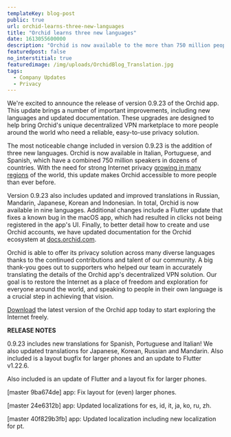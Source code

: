 ```yaml
---
templateKey: blog-post
public: true
url: orchid-learns-three-new-languages
title: "Orchid learns three new languages"
date: 1613055600000
description: "Orchid is now available to the more than 750 million people around the world who speak Italian, Portuguese, and Spanish."
featuredpost: false
no_interstitial: true
featuredimage: /img/uploads/OrchidBlog_Translation.jpg
tags:
  - Company Updates
  - Privacy
---
```

We're excited to announce the release of version 0.9.23 of the Orchid app. This update brings a number of important improvements, including new languages and updated documentation. These upgrades are designed to help bring Orchid's unique decentralized VPN marketplace to more people around the world who need a reliable, easy-to-use privacy solution.

The most noticeable change included in version 0.9.23 is the addition of three new languages. Orchid is now available in Italian, Portuguese, and Spanish, which have a combined 750 million speakers in dozens of countries. With the need for strong Internet privacy [growing in many regions](/how-people-are-reclaiming-internet-freedom-from-dubai-to-ukraine-to-venezuela/) of the world, this update makes Orchid accessible to more people than ever before.

Version 0.9.23 also includes updated and improved translations in Russian, Mandarin, Japanese, Korean and Indonesian. In total, Orchid is now available in nine languages. Additional changes include a Flutter update that fixes a known bug in the macOS app, which had resulted in clicks not being registered in the app's UI. Finally, to better detail how to create and use Orchid accounts, we have updated documentation for the Orchid ecosystem at [docs.orchid.com](https://docs.orchid.com/).

Orchid is able to offer its privacy solution across many diverse languages thanks to the continued contributions and talent of our community. A big thank-you goes out to supporters who helped our team in accurately translating the details of the Orchid app's decentralized VPN solution. Our goal is to restore the Internet as a place of freedom and exploration for everyone around the world, and speaking to people in their own language is a crucial step in achieving that vision.

[Download](https://www.orchid.com/download) the latest version of the Orchid app today to start exploring the Internet freely.

**RELEASE NOTES**

0.9.23 includes new translations for Spanish, Portuguese and Italian! We also updated translations for Japanese, Korean, Russian and Mandarin. Also included is a layout bugfix for larger phones and an update to Flutter v1.22.6.

Also included is an update of Flutter and a layout fix for larger phones.

[master 9ba674de] app: Fix layout for (even) larger phones.

[master 24e6312b] app: Updated localizations for es, id, it, ja, ko, ru, zh.

[master 40f829b3fb] app: Updated localization including new localization for pt.